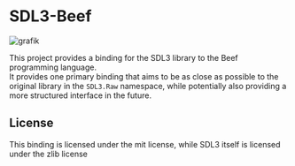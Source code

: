 # SDL3-Beef

![grafik](https://github.com/user-attachments/assets/1631c909-4b51-49b8-92d2-e0aa6414bb25)

This project provides a binding for the SDL3 library to the Beef programming language.  
It provides one primary binding that aims to be as close as possible to the original library in the `SDL3.Raw` namespace,
while potentially also providing a more structured interface in the future.


## License
This binding is licensed under the mit license, while SDL3 itself is licensed under the zlib license
